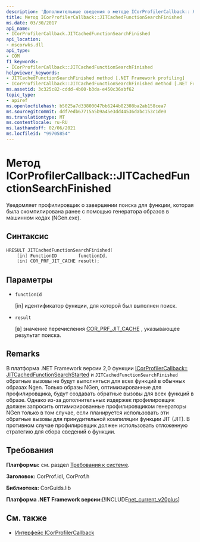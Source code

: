 ```yaml
---
description: 'Дополнительные сведения о методе ICorProfilerCallback:: Житкачедфунктионсеарчфинишед'
title: Метод ICorProfilerCallback::JITCachedFunctionSearchFinished
ms.date: 03/30/2017
api_name:
- ICorProfilerCallback.JITCachedFunctionSearchFinished
api_location:
- mscorwks.dll
api_type:
- COM
f1_keywords:
- ICorProfilerCallback::JITCachedFunctionSearchFinished
helpviewer_keywords:
- JITCachedFunctionSearchFinished method [.NET Framework profiling]
- ICorProfilerCallback::JITCachedFunctionSearchFinished method [.NET Framework profiling]
ms.assetid: 3c325c82-cddd-4b00-b3da-e450c36abf62
topic_type:
- apiref
ms.openlocfilehash: b5025a7d33800047bb6244b82308ba2ab158cea7
ms.sourcegitcommit: ddf7edb67715a5b9a45e3dd44536dabc153c1de0
ms.translationtype: MT
ms.contentlocale: ru-RU
ms.lasthandoff: 02/06/2021
ms.locfileid: "99705854"
---
```

# <a name="icorprofilercallbackjitcachedfunctionsearchfinished-method"></a>Метод ICorProfilerCallback::JITCachedFunctionSearchFinished

Уведомляет профилировщик о завершении поиска для функции, которая была скомпилирована ранее с помощью генератора образов в машинном кодах (NGen.exe).  
  
## <a name="syntax"></a>Синтаксис  
  
```cpp  
HRESULT JITCachedFunctionSearchFinished(  
    [in] FunctionID        functionId,  
    [in] COR_PRF_JIT_CACHE result);  
```  
  
## <a name="parameters"></a>Параметры

- `functionId`

  \[in] идентификатор функции, для которой был выполнен поиск.

- `result`

  \[в] значение перечисления [COR_PRF_JIT_CACHE](cor-prf-jit-cache-enumeration.md) , указывающее результат поиска.

## <a name="remarks"></a>Remarks  

 В платформа .NET Framework версии 2,0 функции [ICorProfilerCallback:: JITCachedFunctionSearchStarted](icorprofilercallback-jitcachedfunctionsearchstarted-method.md) и `JITCachedFunctionSearchFinished` обратные вызовы не будут выполняться для всех функций в обычных образах Ngen. Только образы NGen, оптимизированные для профилировщика, будут создавать обратные вызовы для всех функций в образе. Однако из-за дополнительных издержек профилировщик должен запросить оптимизированные профилировщиком генераторы NGen только в том случае, если планируется использовать эти обратные вызовы для принудительной компиляции функции JIT (JIT). В противном случае профилировщик должен использовать отложенную стратегию для сбора сведений о функции.  
  
## <a name="requirements"></a>Требования  

 **Платформы:** см. раздел [Требования к системе](../../get-started/system-requirements.md).  
  
 **Заголовок:** CorProf.idl, CorProf.h  
  
 **Библиотека:** CorGuids.lib  
  
 **Платформа .NET Framework версии:**[!INCLUDE[net_current_v20plus](../../../../includes/net-current-v20plus-md.md)]  
  
## <a name="see-also"></a>См. также

- [Интерфейс ICorProfilerCallback](icorprofilercallback-interface.md)
